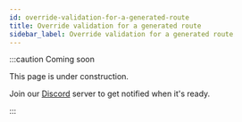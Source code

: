 ```yaml
---
id: override-validation-for-a-generated-route
title: Override validation for a generated route
sidebar_label: Override validation for a generated route
---
```


:::caution Coming soon

This page is under construction.

Join our [Discord](https://discord.traxion.dev/) server to get notified when it's ready.

:::
